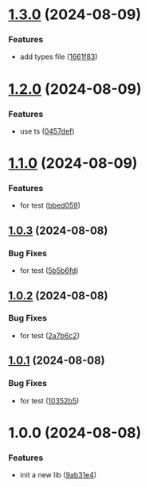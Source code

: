 # [1.3.0](https://github.com/cycjimmy/hello-vue-lib/compare/v1.2.0...v1.3.0) (2024-08-09)


### Features

* add types file ([1661f83](https://github.com/cycjimmy/hello-vue-lib/commit/1661f83e720f79727ac62b868a171293ee80c6e2))

# [1.2.0](https://github.com/cycjimmy/hello-vue-lib/compare/v1.1.0...v1.2.0) (2024-08-09)


### Features

* use ts ([0457def](https://github.com/cycjimmy/hello-vue-lib/commit/0457defe8a08fa9d034e3aaa1451902105f51cc3))

# [1.1.0](https://github.com/cycjimmy/hello-vue-lib/compare/v1.0.3...v1.1.0) (2024-08-09)


### Features

* for test ([bbed059](https://github.com/cycjimmy/hello-vue-lib/commit/bbed0594613a9563cc25b96f79189b31b408f86d))

## [1.0.3](https://github.com/cycjimmy/hello-vue-lib/compare/v1.0.2...v1.0.3) (2024-08-08)


### Bug Fixes

* for test ([5b5b6fd](https://github.com/cycjimmy/hello-vue-lib/commit/5b5b6fd2989116d741c58f1e4a8f346e7467b08d))

## [1.0.2](https://github.com/cycjimmy/hello-vue-lib/compare/v1.0.1...v1.0.2) (2024-08-08)


### Bug Fixes

* for test ([2a7b6c2](https://github.com/cycjimmy/hello-vue-lib/commit/2a7b6c27c8584d65d66702478e46a12f83f84c40))

## [1.0.1](https://github.com/cycjimmy/hello-vue-lib/compare/v1.0.0...v1.0.1) (2024-08-08)


### Bug Fixes

* for test ([10352b5](https://github.com/cycjimmy/hello-vue-lib/commit/10352b5b2243641881aab966c16bac3574154d1c))

# 1.0.0 (2024-08-08)


### Features

* init a new lib ([9ab31e4](https://github.com/cycjimmy/hello-vue-lib/commit/9ab31e4763f7d9b3dead84d461acf01a4304f7dd))
